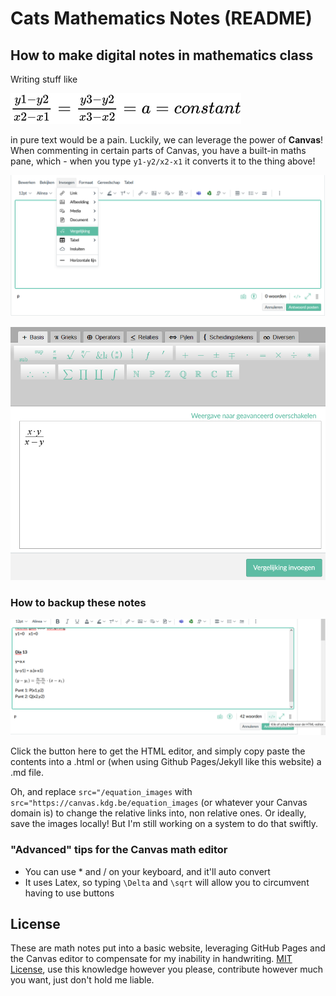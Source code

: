 # Cats Mathematics Notes (README)

## How to make digital notes in mathematics class

Writing stuff like

![readme-mathematics-example](img/readme-mathematics-example.svg)

in pure text would be a pain. Luckily, we can leverage the power of **Canvas**!
When commenting in certain parts of Canvas, you have a built-in maths pane, which - when you type `y1-y2/x2-x1` it converts it to the thing above!

![readme-canvas-comment](img/readme-canvas-comment.png)

![readme-canvas-math](img/readme-canvas-math.png)

### How to backup these notes

![readme-canvas-html](img/readme-canvas-html.png)

Click the button here to get the HTML editor, and simply copy paste the contents into a .html or (when using Github Pages/Jekyll like this website) a .md file.

Oh, and replace `src="/equation_images` with `src="https://canvas.kdg.be/equation_images` (or whatever your Canvas domain is) to change the relative links into, non relative ones. Or ideally, save the images locally! But I'm still working on a system to do that swiftly.



### "Advanced" tips for the Canvas math editor

- You can use * and / on your keyboard, and it'll auto convert
- It uses Latex, so typing `\Delta` and `\sqrt` will allow you to circumvent having to use buttons



## License

These are math notes put into a basic website, leveraging GitHub Pages and the Canvas editor to compensate for my inability in handwriting. [MIT License](LICENSE), use this knowledge however you please, contribute however much you want, just don't hold me liable.

